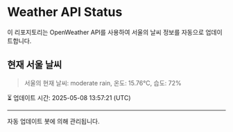 
# Weather API Status

이 리포지토리는 OpenWeather API를 사용하여 서울의 날씨 정보를 자동으로 업데이트합니다.

## 현재 서울 날씨
> 서울의 현재 날씨: moderate rain, 온도: 15.76°C, 습도: 72%

⏳ 업데이트 시간: 2025-05-08 13:57:21 (UTC)

---
자동 업데이트 봇에 의해 관리됩니다.
